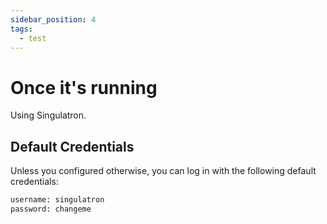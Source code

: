 ```yaml
---
sidebar_position: 4
tags:
  - test
---
```


# Once it's running

Using Singulatron.

## Default Credentials

Unless you configured otherwise, you can log in with the following default credentials:

```sh
username: singulatron
password: changeme
```
